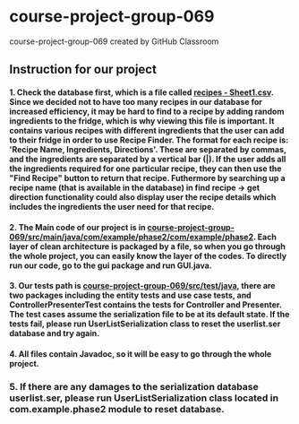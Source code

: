 # course-project-group-069
course-project-group-069 created by GitHub Classroom
## Instruction for our project
#### 1. Check the database first,  which is a file called [recipes - Sheet1.csv](https://github.com/CSC207-UofT/course-project-group-069/blob/main/recipes%20-%20Sheet1.csv). Since we decided not to have too many recipes in our database for increased efficiency, it may be hard to find to a recipe by adding random ingredients to the fridge, which is why viewing this file is important. It contains various recipes with different ingredients that the user can add to their fridge in order to use Recipe Finder. The format for each recipe is: 'Recipe Name, Ingredients, Directions'. These are separated by commas, and the ingredients are separated by a vertical bar (|). If the user adds all the ingredients required for one particular recipe, they can then use the "Find Recipe" button to return that recipe. Futhermore by searching up a recipe name (that is available in the database) in find recipe -> get direction functionality could also display user the recipe details which includes the ingredients the user need for that recipe. 

#### 2. The Main code of our project is in [course-project-group-069/src/main/java/com/example/phase2/com/example/phase2](https://github.com/CSC207-UofT/course-project-group-069/tree/main/src/main/java/com/example/phase2). Each layer of clean architecture is packaged by a file, so when you go through the whole project, you can easily know the layer of the codes. To directly run our code, go to the gui package and run GUI.java.

#### 3. Our tests path is  [course-project-group-069/src/test/java](https://github.com/CSC207-UofT/course-project-group-069/tree/main/src/main/java/com/example/phase2), there are two packages including the entity tests and use case tests, and ControllerPresenterTest contains the tests for Controller and Presenter. The test cases assume the serialization file to be at its default state. If the tests fail, please run UserListSerialization class to reset the userlist.ser database and try again. 

#### 4. All files contain Javadoc, so it will be easy to go through the whole project.

### 5. If there are any damages to the serialization database userlist.ser, please run UserListSerialization class located in com.example.phase2 module to reset database. 
